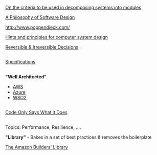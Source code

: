 [On the criteria to be used in decomposing systems into modules](https://blog.acolyer.org/2016/09/05/on-the-criteria-to-be-used-in-decomposing-systems-into-modules/)

[A Philosophy of Software Design](https://www.amazon.com/Philosophy-Software-Design-John-Ousterhout/dp/1732102201)

http://www.poppendieck.com/

[Hints and principles for computer system design](https://www.microsoft.com/en-us/research/uploads/prod/2019/09/Hints-137-short.pdf)

[Reversible & Irreversible Decisions](https://www.bredemeyer.com/whatis.htm)

##

[Specifications](../System/Specs.md)


##

**"Well Architected"**

* [AWS](https://aws.amazon.com/architecture)
* [Azure](https://azure.microsoft.com/en-us/blog/introducing-the-microsoft-azure-wellarchitected-framework/)
* [WSO2](https://github.com/wso2/reference-architecture)

##

[Code Only Says What it Does](https://brooker.co.za/blog/2020/06/23/code.html)

##

Topics: Performance, Resilience, ....

**"Library"** - Bakes in a set of best practices & removes the boilerplate

[The Amazon Builders' Library](https://aws.amazon.com/builders-library/)



